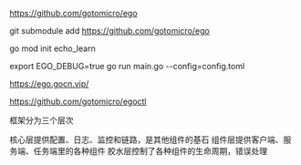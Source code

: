https://github.com/gotomicro/ego

git submodule add https://github.com/gotomicro/ego

 go mod init echo_learn

 export EGO_DEBUG=true
 go run main.go --config=config.toml

 https://ego.gocn.vip/

 https://github.com/gotomicro/egoctl

 框架分为三个层次

核心层提供配置、日志、监控和链路，是其他组件的基石
组件层提供客户端、服务端、任务端里的各种组件
胶水层控制了各种组件的生命周期，错误处理